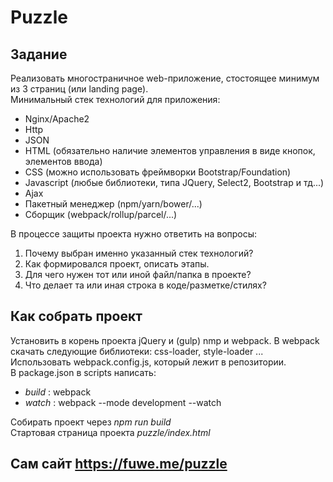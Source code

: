 # Puzzle

## Задание

Реализовать многостраничное web-приложение, стостоящее минимум из 3 страниц (или landing page).  
Минимальный стек технологий для приложения: 
  - Nginx/Apache2
  - Http
  - JSON
  - HTML (обязательно наличие элементов управления в виде кнопок, элементов ввода)
  - CSS (можно использовать фреймворки Bootstrap/Foundation)
  - Javascript (любые библиотеки, типа JQuery, Select2, Bootstrap и тд...)
  - Ajax
  - Пакетный менеджер (npm/yarn/bower/...)
  - Сборщик (webpack/rollup/parcel/...)
 
В процессе защиты проекта нужно ответить на вопросы:
  1. Почему выбран именно указанный стек технологий?
  2. Как формировался проект, описать этапы.
  3. Для чего нужен тот или иной файл/папка в проекте?
  4. Что делает та или иная строка в коде/разметке/стилях?
  
## Как собрать проект
Установить в корень проекта jQuery и (gulp) nmp и webpack.
В webpack скачать следующие библиотеки: css-loader, style-loader ...  
Использовать webpack.config.js, который лежит в репозитории.  
В package.json в scripts написать:
- *build* : webpack
- *watch* : webpack --mode development --watch  

Собирать проект через *npm run build*  
Стартовая страница проекта *puzzle/index.html*  

## Сам сайт https://fuwe.me/puzzle
